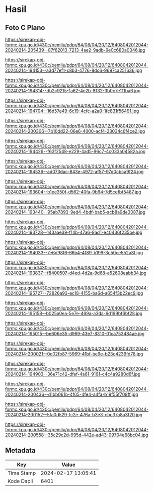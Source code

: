 # Hasil

## Foto C Plano

https://sirekap-obj-formc.kpu.go.id/430c/pemilu/pdpr/64/08/04/20/12/6408042012044-20240214-205439--87f62013-7213-4ae2-9adb-9e0c680a0346.jpg

https://sirekap-obj-formc.kpu.go.id/430c/pemilu/pdpr/64/08/04/20/12/6408042012044-20240214-194153--a3d77ef1-c8b3-4776-8dc6-9697ca251636.jpg

https://sirekap-obj-formc.kpu.go.id/430c/pemilu/pdpr/64/08/04/20/12/6408042012044-20240214-194314--db2c9215-1a62-4e2b-8132-3b0c7e111ba6.jpg

https://sirekap-obj-formc.kpu.go.id/430c/pemilu/pdpr/64/08/04/20/12/6408042012044-20240214-194704--16d57e49-6c19-4cfc-a2a0-1fc831f56491.jpg

https://sirekap-obj-formc.kpu.go.id/430c/pemilu/pdpr/64/08/04/20/12/6408042012044-20240214-200306--7b10dd22-06e6-4000-acf4-23034c6f4ce2.jpg

https://sirekap-obj-formc.kpu.go.id/430c/pemilu/pdpr/64/08/04/20/12/6408042012044-20240214-194426--f63f2548-e229-4ad5-96c7-4c033a04582a.jpg

https://sirekap-obj-formc.kpu.go.id/430c/pemilu/pdpr/64/08/04/20/12/6408042012044-20240214-194536--ad073dac-843e-4972-af57-97d0cbca9f24.jpg

https://sirekap-obj-formc.kpu.go.id/430c/pemilu/pdpr/64/08/04/20/12/6408042012044-20240214-193604--b1ee350f-d562-40fa-9b64-7d5cefbf5487.jpg

https://sirekap-obj-formc.kpu.go.id/430c/pemilu/pdpr/64/08/04/20/12/6408042012044-20240214-193440--95ab7893-9ed4-4bdf-bab5-acb8a9de3087.jpg

https://sirekap-obj-formc.kpu.go.id/430c/pemilu/pdpr/64/08/04/20/12/6408042012044-20240214-193728--143aae39-f14b-47a6-8ad1-e40436f235be.jpg

https://sirekap-obj-formc.kpu.go.id/430c/pemilu/pdpr/64/08/04/20/12/6408042012044-20240214-194033--7e6d98f6-66b4-4f89-b199-3c50ce552a8f.jpg

https://sirekap-obj-formc.kpu.go.id/430c/pemilu/pdpr/64/08/04/20/12/6408042012044-20240214-193837--f8400507-d4ed-4d2a-9d68-a52608eabb34.jpg

https://sirekap-obj-formc.kpu.go.id/430c/pemilu/pdpr/64/08/04/20/12/6408042012044-20240214-195727--72826a93-ec18-4155-ba6d-a654f3b22ec9.jpg

https://sirekap-obj-formc.kpu.go.id/430c/pemilu/pdpr/64/08/04/20/12/6408042012044-20240214-195158--b025a0ea-5e7e-469a-a3da-6d199bf6bf28.jpg

https://sirekap-obj-formc.kpu.go.id/430c/pemilu/pdpr/64/08/04/20/12/6408042012044-20240214-195015--be606e35-d969-43e7-8310-01ca753484ae.jpg

https://sirekap-obj-formc.kpu.go.id/430c/pemilu/pdpr/64/08/04/20/12/6408042012044-20240214-200021--0e02fb87-5969-41bf-be9e-b23c4239fd78.jpg

https://sirekap-obj-formc.kpu.go.id/430c/pemilu/pdpr/64/08/04/20/12/6408042012044-20240214-194903--36e71c42-dfef-4a61-9161-c4c4a9280d6f.jpg

https://sirekap-obj-formc.kpu.go.id/430c/pemilu/pdpr/64/08/04/20/12/6408042012044-20240214-200436--d1bb061b-4f05-4fe4-a4fa-b19f55f709ff.jpg

https://sirekap-obj-formc.kpu.go.id/430c/pemilu/pdpr/64/08/04/20/12/6408042012044-20240214-200152--5fa0d529-fc2e-476a-b3e3-cbc37a8a3f20.jpg

https://sirekap-obj-formc.kpu.go.id/430c/pemilu/pdpr/64/08/04/20/12/6408042012044-20240214-200558--35c29c2d-995d-442e-ad43-09704e68bc04.jpg


## Metadata

| Key        | Value               |
| ---------- | ------------------- |
| Time Stamp | 2024-02-17 13:05:41 |
| Kode Dapil | 6401                |



